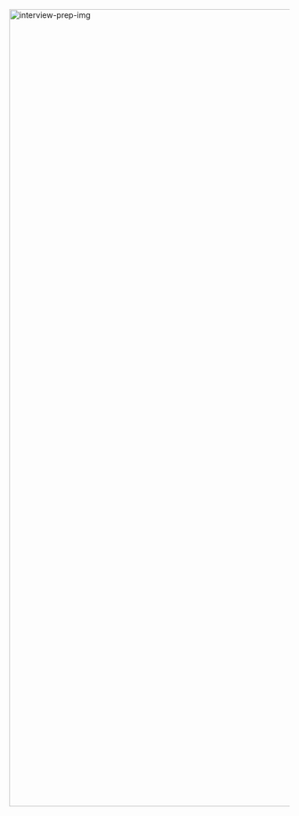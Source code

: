 <img width="1432" alt="interview-prep-img" src="https://github.com/user-attachments/assets/d4e7bcd6-226d-49c8-a395-ec7c79033ad9">
